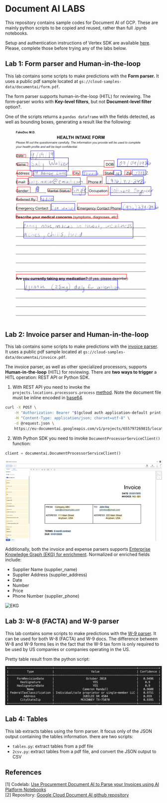 # Document AI LABS

This repository contains sample codes for Document AI of GCP. These are mainly python scripts to be copied and reused, rather than full .ipynb notebooks.

Setup and authentication instructions of Vertex SDK are available [here](https://cloud.google.com/vertex-ai/docs/start/client-libraries). Please, complete those before trying any of the labs below.


## Lab 1: Form parser and Human-in-the-loop

This lab contains some scripts to make predictions with the **Form parser.** It uses a public pdf sample located at `gs://cloud-samples-data/documentai/form.pdf`. 

The form parser supports human-in-the-loop (HITL) for reviewing. The form-parser works with  **Key-level filters**, but not **Document-level filter** option?.

One of the scripts returns a `pandas dataframe` with the fields detected, as well as bounding boxes, generating a result like the following:

![Bounding boxes result](1-form-parser-and-hitl/result-with-bounding-boxes.png)


## Lab 2: Invoice parser and Human-in-the-loop

This lab contains some scripts to make predictions with the [invoice parser](https://cloud.google.com/document-ai/docs/processors-list#processor_invoice-processor). It uses a public pdf sample located at `gs://cloud-samples-data/documentai/invoice.pdf`.

The invoice parser, as well as other specialized processors, supports **Human-in-the-loop** (HITL) for reviewing. There are **two ways to trigger** a HITL operation: REST API or Python SDK. 

1. With REST API you need to invoke the `projects.locations.processors.process` [method](https://cloud.google.com/document-ai/docs/reference/rest/v1/projects.locations.processors/process). Note the document file must be inline encoded in [base64](https://en.wikipedia.org/wiki/Base64).

```bash
curl -X POST \
    -H "Authorization: Bearer "$(gcloud auth application-default print-access-token) \
    -H "Content-Type: application/json; charset=utf-8" \
    -d @request.json \
    https://eu-documentai.googleapis.com/v1/projects/655797269815/locations/us/processors/bad52526b46aa2b6:process
```

2. With Python SDK you need to invoke `DocumentProcessorServiceClient()` function:
```python
client = documentai.DocumentProcessorServiceClient()
```
![HITL labeler console](2-invoice-parser-and-hitl/hitl-labeler-console.png)


Additionally, both the invoice and expense parsers supports [Enterprise Knowledge Graph (EKG) for enrichment](https://cloud.google.com/document-ai/docs/ekg-enrichment). Normalized or enriched fields include:
* Supplier Name (supplier_name)
* Supplier Address (supplier_address)
* Date
* Number
* Price
* Phone Number (supplier_phone)

![EKG](https://cloud.google.com/document-ai/docs/images/normalized-field-ekg-dai.png)

## Lab 3: W-8 (FACTA) and W-9 parser

This lab contains some scripts to make predictions with the [W-9 parser](https://cloud.google.com/document-ai/docs/processors-list?hl=vi#processor_w9-parser). It can be used for both W-8 (FACTA) and W-9 docs. The difference between W-8 and W-9 forms lies in the fact that the W-9 tax form is only required to be used by US companies or companies operating in the US.

Pretty table result from the python script:

![W9 specialized parser result](3-w8-w9-parser/w9-parser-prediction.png)


## Lab 4: Tables

This lab extracts tables using the form parser. It focus only of the JSON output containing the tables information. there are two scripts:
* `tables.py`: extract tables from a pdf file
* `2csv.py`: extract tables from a pdf file, and convert the JSON output to CSV

## References

[1] Codelab: [Use Procurement Document AI to Parse your Invoices using AI Platform Notebooks](https://codelabs.developers.google.com/codelabs/pdai-invoices-notebook)  
[2] Repository: [Google Cloud Document AI github repository](https://github.com/GoogleCloudPlatform/documentai-notebooks) 


